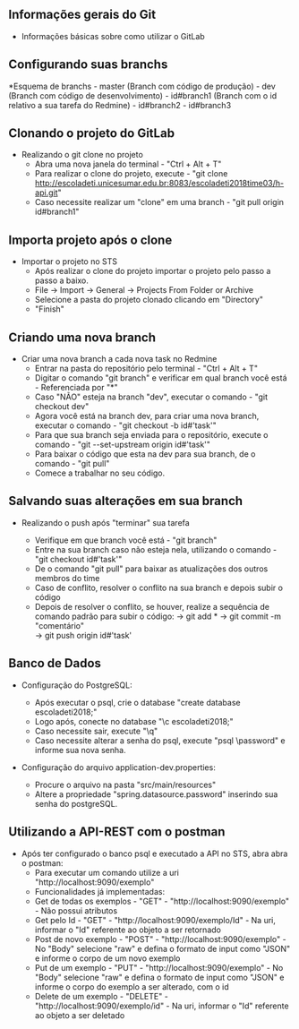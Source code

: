 ## Informações gerais do Git
* Informações básicas sobre como utilizar o GitLab

## Configurando suas branchs
*Esquema de branchs
    - master (Branch com código de produção)
      - dev (Branch com código de desenvolvimento)
		    - id#branch1 (Branch com o id relativo a sua tarefa do Redmine)
		    - id#branch2
		    - id#branch3

## Clonando o projeto do GitLab    
* Realizando o git clone no projeto
    - Abra uma nova janela do terminal - "Ctrl + Alt + T"
    - Para realizar o clone do projeto, execute - "git clone http://escoladeti.unicesumar.edu.br:8083/escoladeti2018time03/h-api.git"
    - Caso necessite realizar um "clone" em uma branch - "git pull origin id#branch1"
    
## Importa projeto após o clone
* Importar o projeto no STS
    - Após realizar o clone do projeto importar o projeto pelo passo a passo a baixo.
    - File -> Import -> General -> Projects From Folder or Archive
    - Selecione a pasta do projeto clonado clicando em "Directory"
    - "Finish"

## Criando uma nova branch
* Criar uma nova branch a cada nova task no Redmine
    - Entrar na pasta do repositório pelo terminal - "Ctrl + Alt + T"
    - Digitar o comando "git branch" e verificar em qual branch você está - Referenciada por "*"
    - Caso "NÃO" esteja na branch "dev", executar o comando - "git checkout dev"
    - Agora você está na branch dev, para criar uma nova branch, executar o comando - "git checkout -b id#'task'" 
    - Para que sua branch seja enviada para o repositório, execute o comando - "git --set-upstream origin id#'task'"
    - Para baixar o código que esta na dev para sua branch, de o comando - "git pull"
    - Comece a trabalhar no seu código.

## Salvando suas alterações em sua branch
* Realizando o push após "terminar" sua tarefa

    - Verifique em que branch você está - "git branch"
    - Entre na sua branch caso não esteja nela, utilizando o comando - "git checkout id#'task'"
    - De o comando "git pull" para baixar as atualizações dos outros membros do time 
    - Caso de conflito, resolver o conflito na sua branch e depois subir o código
    - Depois de resolver o conflito, se houver, realize a sequência de comando padrão para subir o código: 
            -> git add * 
            -> git commit -m "comentário"   
            -> git push origin id#'task'

## Banco de Dados
* Configuração do PostgreSQL:
    - Após executar o psql, crie o database "create database escoladeti2018;"
    - Logo após, conecte no database "\c escoladeti2018;"
    - Caso necessite sair, execute "\q"
    - Caso necessite alterar a senha do psql, execute "psql \password" e informe sua nova senha.

* Configuração do arquivo application-dev.properties:
    - Procure o arquivo na pasta "src/main/resources"
    - Altere a propriedade "spring.datasource.password" inserindo sua senha do postgreSQL.

## Utilizando a API-REST com o postman
* Após ter configurado o banco psql e executado a API no STS, abra abra o postman:
    - Para executar um comando utilize a uri "http://localhost:9090/exemplo"
    - Funcionalidades já implementadas:
    - Get de todas os exemplos - "GET" - "http://localhost:9090/exemplo" - Não possui atributos
    - Get pelo Id - "GET" - "http://localhost:9090/exemplo/Id" - Na uri, informar o "Id" referente ao objeto a ser retornado
    - Post de novo exemplo - "POST" - "http://localhost:9090/exemplo" - No "Body" selecione "raw" e defina o formato de input como "JSON" e informe o corpo de um novo exemplo
    - Put de um exemplo - "PUT" - "http://localhost:9090/exemplo" - No "Body" selecione "raw" e defina o formato de input como "JSON" e informe o corpo do exemplo a ser alterado, com o id
    - Delete de um exemplo - "DELETE" - "http://localhost:9090/exemplo/id" - Na uri, informar o "Id" referente ao objeto a ser deletado






